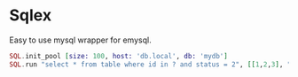 # Sqlex

Easy to use mysql wrapper for emysql.


```elixir
SQL.init_pool [size: 100, host: 'db.local', db: 'mydb']
SQL.run "select * from table where id in ? and status = 2", [[1,2,3], "ok"]
```
